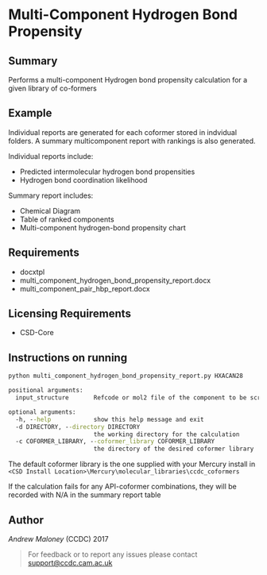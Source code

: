 # Multi-Component Hydrogen Bond Propensity 

## Summary

Performs a multi-component Hydrogen bond propensity calculation for a given library of co-formers
## Example 

Individual reports are generated for each coformer stored in indvidual folders. A summary multicomponent report with rankings is also generated. 

Individual reports include: 

- Predicted intermolecular hydrogen bond propensities 
- Hydrogen bond coordination likelihood

Summary report includes: 
- Chemical Diagram
- Table of ranked components 
- Multi-component hydrogen-bond propensity chart

## Requirements 
- docxtpl
- multi_component_hydrogen_bond_propensity_report.docx
- multi_component_pair_hbp_report.docx
  
## Licensing Requirements 

- CSD-Core

## Instructions on running

```cmd
python multi_component_hydrogen_bond_propensity_report.py HXACAN28
```

```cmd
positional arguments:
  input_structure       Refcode or mol2 file of the component to be screened

optional arguments:
  -h, --help            show this help message and exit
  -d DIRECTORY, --directory DIRECTORY
                        the working directory for the calculation
  -c COFORMER_LIBRARY, --coformer_library COFORMER_LIBRARY
                        the directory of the desired coformer library
```

The default coformer library is the one supplied with your Mercury install in ```<CSD Install Location>\Mercury\molecular_libraries\ccdc_coformers```

If the calculation fails for any API-coformer combinations, they will be recorded with N/A in the summary report table

## Author
_Andrew Maloney_ (CCDC) 2017

> For feedback or to report any issues please contact [support@ccdc.cam.ac.uk](mailto:support@ccdc.cam.ac.uk)